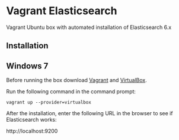 # Vagrant Elasticsearch
Vagrant Ubuntu box with automated installation of Elasticsearch 6.x

## Installation
## Windows 7
Before running the box download [Vagrant](https://www.vagrantup.com/) and [VirtualBox](https://www.virtualbox.org/wiki/Downloads).

Run the following command in the command prompt:

`vagrant up --provider=virtualbox`

After the installation, enter the following URL in the browser to see if Elasticsearch works:

http://localhost:9200